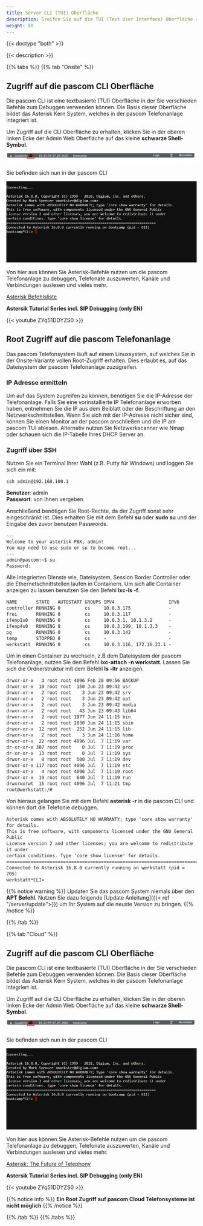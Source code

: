 ```yaml
---
title: Server CLI (TUI) Oberfläche
description: Greifen Sie auf die TUI (Text User Interface) Oberfläche des pascom Server zu.
weight: 80
---
```


{{< doctype "both" >}}

{{< description >}}


{{% tabs %}}
{{% tab "Onsite" %}}

## Zugriff auf die pascom CLI Oberfläche

Die pascom CLI ist eine textbasierte (TUI) Oberfläche in der Sie verschieden Befehle zum Debuggen verwenden können. Die Basis dieser Oberfläche
bildet das Asterisk Kern System, welches in der pascom Telefonanlage integriert ist.  

Um Zugriff auf die CLI Oberfläche zu erhalten, klicken Sie in der oberen linken Ecke der Admin Web Oberfläche auf das kleine **schwarze Shell-Symbol**.  

![pascom Shell](pascom_shell.PNG)

Sie befinden sich nun in der pascom CLI

![pascom CLI](pascom_cli.PNG)

Von hier aus können Sie Asterisk-Befehle nutzen um die pascom Telefonanlage zu debuggen, Telefonate auszuwerten, Kanäle und Verbindungen auslesen und vieles mehr. 

[Asterisk Befehlsliste](https://www.voip-info.org/asterisk-cli/)  

**Astersik Tutorial Series incl. SIP Debugging (only EN)**

{{< youtube ZYq51DDYZS0 >}}

## Root Zugriff auf die pascom Telefonanlage

Das pascom Telefonsystem läuft auf einem Linuxsystem, auf welches Sie in der Onsite-Variante vollen Root-Zugriff erhalten. Dies erlaubt es, auf das Dateisystem der pascom Telefonanlage zuzugreifen. 

### IP Adresse ermitteln

Um auf das System zugreifen zu können, benötigen Sie die IP-Adresse der Telefonanlage.
Falls Sie eine vorinstallierte IP Telefonanlage erworben haben, entnehmen Sie die IP aus dem Beiblatt oder der Beschriftung an den Netzwerkschnittstellen.
Wenn Sie sich mit der IP-Adresse nicht sicher sind, können Sie einen Monitor an der pascom anschließen und die IP am pascom TUI ablesen. Alternativ nutzen Sie Netzwerkscanner wie Nmap oder schauen sich die IP-Tabelle Ihres DHCP Server an. 

### Zugriff über SSH

Nutzen Sie ein Terminal Ihrer Wahl (z.B. Putty für Windows) und loggen Sie sich ein mit:

```
ssh admin@192.168.100.1
```

**Benutzer**: admin  
**Passwort**: von Ihnen vergeben

Anschließend benötigen Sie Root-Rechte, da der Zugriff sonst sehr eingeschränkt ist. Dies erhalten Sie mit dem Befehl **su** oder **sudo su** und der Eingabe des zuvor benutzen Passwords.

```
---
Welcome to your asterisk PBX, admin!
You may need to use sudo or su to become root...
---
admin@pascom:~$ su
Password:
```
Alle Integrierten Dienste wie, Dateisystem, Session Border Controller oder die Ethernetschnittstellen laufen in Containern. Um sich alle Container anzeigen zu lassen benutzen Sie den Befehl **lxc-ls -f**.

```
NAME       STATE   AUTOSTART GROUPS IPV4                    IPV6
controller RUNNING 0         cs     10.0.3.175              -
frei       RUNNING 0         cs     10.0.3.117              -
ifenp1s0   RUNNING 0         cs     10.0.3.1, 10.1.3.2      -
ifenp4s0   RUNNING 0         cs     10.0.3.199, 10.1.3.3    -
pg         RUNNING 0         cs     10.0.3.142              -
temp       STOPPED 0         cs     -                       -
werkstatt  RUNNING 0         cs     10.0.3.116, 172.16.23.1 -
```
Um in einen Container zu wechseln, z.B dem Dateisystem der pascom Telefonanlage, nutzen Sie den Befehl **lxc-attach -n werkstatt**.
Lassen Sie sich die Ordnerstruktur mit dem Befehl **ls -ltr** anzeigen. 

```
drwxr-xr-x   3 root root 4096 Feb 28 09:56 BACKUP
drwxr-xr-x  10 root root  150 Jun 23 09:42 usr
drwxr-xr-x   2 root root    3 Jun 23 09:42 srv
drwxr-xr-x   2 root root    3 Jun 23 09:42 opt
drwxr-xr-x   2 root root    3 Jun 23 09:42 media
drwxr-xr-x   2 root root   43 Jun 23 09:43 lib64
drwxr-xr-x   2 root root 1977 Jun 24 11:15 bin
drwxr-xr-x   2 root root 2030 Jun 24 11:15 sbin
drwxr-xr-x  12 root root  252 Jun 24 11:15 lib
drwxr-xr-x   2 root root    3 Jun 24 11:16 home
drwxr-xr-x  22 root root 4096 Jul  7 11:19 var
dr-xr-xr-x 307 root root    0 Jul  7 11:19 proc
dr-xr-xr-x  13 root root    0 Jul  7 11:19 sys
drwxr-xr-x   8 root root  500 Jul  7 11:19 dev
drwxr-xr-x 117 root root 4096 Jul  7 11:19 etc
drwxr-xr-x   4 root root 4096 Jul  7 11:19 root
drwxr-xr-x  19 root root  640 Jul  7 11:19 run
drwxrwxrwt  15 root root 4096 Jul  7 11:21 tmp
root@werkstatt:/#
```

Von hieraus gelangen Sie mit dem Befehl **asterisk -r** in die pascom CLI und können dort die Telefonie debuggen.

```
Asterisk comes with ABSOLUTELY NO WARRANTY; type 'core show warranty' for details.
This is free software, with components licensed under the GNU General Public
License version 2 and other licenses; you are welcome to redistribute it under
certain conditions. Type 'core show license' for details.
=========================================================================
Connected to Asterisk 16.8.0 currently running on werkstatt (pid = 705)
werkstatt*CLI>
```
{{% notice warning %}}
Updaten Sie das pascom System niemals über den **APT Befehl**. Nutzen Sie dazu folgende [Update Anleitung]({{< ref "/server/update">}}) um 
Ihr System auf die neuste Version zu bringen.
{{% /notice %}}

{{% /tab %}}

{{% tab "Cloud" %}}
## Zugriff auf die pascom CLI Oberfläche

Die pascom CLI ist eine textbasierte (TUI) Oberfläche in der Sie verschieden Befehle zum Debuggen verwenden können. Die Basis dieser Oberfläche
bildet das Asterisk Kern System, welches in der pascom Telefonanlage integriert ist.  

Um Zugriff auf die CLI Oberfläche zu erhalten, klicken Sie in der oberen linken Ecke der Admin Web Oberfläche auf das kleine **schwarze Shell-Symbol**.  

![pascom Shell](pascom_shell.PNG)

Sie befinden sich nun in der pascom CLI

![pascom CLI](pascom_cli.PNG)

Von hier aus können Sie Asterisk-Befehle nutzen um die pascom Telefonanlage zu debuggen, Telefonate auszuwerten, Kanäle und Verbindungen auslesen und vieles mehr. 

[Asterisk: The Future of Telephony](http://www.asteriskdocs.org/en/2nd_Edition/asterisk-book-html-chunk/index.html)  

**Astersik Tutorial Series incl. SIP Debugging (only EN)**

{{< youtube ZYq51DDYZS0 >}}

{{% notice info %}}
**Ein Root Zugriff auf pascom Cloud Telefonsysteme ist nicht möglich**
{{% /notice %}}

{{% /tab %}}
{{% /tabs %}}

